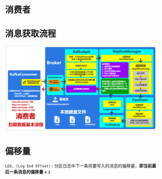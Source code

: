# 消费者

# 消息获取流程

![alt](../../image/kafka/consumer_fetch.png)


# 偏移量

`LEO, (Log End Offset)` : 分区日志中下一条将要写入的消息的偏移量，**即当前最后一条消息的偏移量 + `1`**


